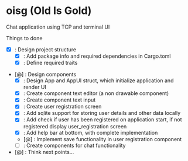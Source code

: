 # oisg (Old Is Gold)

Chat application using TCP and terminal UI

Things to done
- [x] : Design project structure
  - [x] : Add package info and required dependencies in Cargo.toml
  - [x] : Define required traits
- [@] : Design components
  - [x] : Design App and AppUI struct, which initialize application and render UI
  - [x] : Create component text editor (a non drawable component)
  - [x] : Create component text input
  - [x] : Create user registration screen
  - [x] : Add sqlite support for storing user details and other data locally
  - [x] : Add check if user has been registered on application start, if not registered display user_registration screen
  - [x] : Add help bar at bottom, with complete implementation
  - [@] : Implement save functionality in user registration component
  - [ ] : Create components for chat functionality
- [@] : Think next points...
